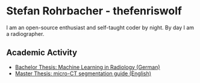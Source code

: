 # Stefan Rohrbacher - thefenriswolf
I am an open-source enthusiast and self-taught coder by night.
By day I am a radiographer.

## Academic Activity
- [Bachelor Thesis: Machine Learning in Radiology (German)](https://permalink.obvsg.at/fhj/AC16083351)
- [Master Thesis: micro-CT segmentation guide (English)]()
